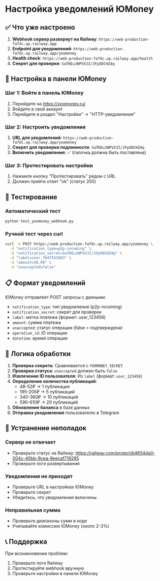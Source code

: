 # Настройка уведомлений ЮMoney

## ✅ Что уже настроено

1. **Webhook сервер развернут на Railway**: `https://web-production-fa7dc.up.railway.app`
2. **Endpoint для уведомлений**: `https://web-production-fa7dc.up.railway.app/yoomoney`
3. **Health check**: `https://web-production-fa7dc.up.railway.app/health`
4. **Секрет для проверки**: `SaTKEuJWPVXJI/JFpXDCHZ4q`

## 🔧 Настройка в панели ЮMoney

### Шаг 1: Войти в панель ЮMoney
1. Перейдите на https://yoomoney.ru/
2. Войдите в свой аккаунт
3. Перейдите в раздел "Настройки" → "HTTP-уведомления"

### Шаг 2: Настроить уведомления
1. **URL для уведомлений**: `https://web-production-fa7dc.up.railway.app/yoomoney`
2. **Секрет для проверки подлинности**: `SaTKEuJWPVXJI/JFpXDCHZ4q`
3. **Включить уведомления**: ✅ (галочка должна быть поставлена)

### Шаг 3: Протестировать настройки
1. Нажмите кнопку "Протестировать" рядом с URL
2. Должен прийти ответ "ok" (статус 200)

## 🧪 Тестирование

### Автоматический тест
```bash
python test_yoomoney_webhook.py
```

### Ручной тест через curl
```bash
curl -X POST https://web-production-fa7dc.up.railway.app/yoomoney \
  -d "notification_type=p2p-incoming" \
  -d "notification_secret=SaTKEuJWPVXJI/JFpXDCHZ4q" \
  -d "label=user_7647551803" \
  -d "amount=50.00" \
  -d "unaccepted=false"
```

## 📋 Формат уведомлений

ЮMoney отправляет POST запросы с данными:
- `notification_type`: тип уведомления (p2p-incoming)
- `notification_secret`: секрет для проверки
- `label`: метка платежа (формат: user_123456)
- `amount`: сумма платежа
- `unaccepted`: статус операции (false = подтверждена)
- `operation_id`: ID операции
- `datetime`: время операции

## 🔄 Логика обработки

1. **Проверка секрета**: Сравнивается с `YOOMONEY_SECRET`
2. **Проверка статуса**: `unaccepted` должен быть `false`
3. **Извлечение ID пользователя**: Из `label` (формат: `user_123456`)
4. **Определение количества публикаций**:
   - 48-52₽ → 1 публикация
   - 195-205₽ → 5 публикаций
   - 340-360₽ → 10 публикаций
   - 590-610₽ → 20 публикаций
5. **Обновление баланса** в базе данных
6. **Отправка уведомления** пользователю в Telegram

## 🚨 Устранение неполадок

### Сервер не отвечает
- Проверьте статус на Railway: https://railway.com/project/b4654da0-004c-40bb-9cea-9eecaf719295
- Проверьте логи развертывания

### Уведомления не приходят
- Проверьте URL в настройках ЮMoney
- Проверьте секрет
- Убедитесь, что уведомления включены

### Неправильная сумма
- Проверьте диапазоны сумм в коде
- Учитывайте комиссию ЮMoney (около 2-3%)

## 📞 Поддержка

При возникновении проблем:
1. Проверьте логи Railway
2. Протестируйте webhook вручную
3. Проверьте настройки в панели ЮMoney
